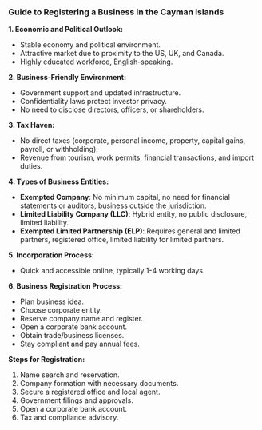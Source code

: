 ### Guide to Registering a Business in the Cayman Islands

**1. Economic and Political Outlook:**

- Stable economy and political environment.
- Attractive market due to proximity to the US, UK, and Canada.
- Highly educated workforce, English-speaking.

**2. Business-Friendly Environment:**

- Government support and updated infrastructure.
- Confidentiality laws protect investor privacy.
- No need to disclose directors, officers, or shareholders.

**3. Tax Haven:**

- No direct taxes (corporate, personal income, property, capital gains, payroll, or withholding).
- Revenue from tourism, work permits, financial transactions, and import duties.

**4. Types of Business Entities:**

- **Exempted Company**: No minimum capital, no need for financial statements or auditors, business outside the jurisdiction.
- **Limited Liability Company (LLC)**: Hybrid entity, no public disclosure, limited liability.
- **Exempted Limited Partnership (ELP)**: Requires general and limited partners, registered office, limited liability for limited partners.

**5. Incorporation Process:**

- Quick and accessible online, typically 1-4 working days.

**6. Business Registration Process:**

- Plan business idea.
- Choose corporate entity.
- Reserve company name and register.
- Open a corporate bank account.
- Obtain trade/business licenses.
- Stay compliant and pay annual fees.

**Steps for Registration:**

1. Name search and reservation.
2. Company formation with necessary documents.
3. Secure a registered office and local agent.
4. Government filings and approvals.
5. Open a corporate bank account.
6. Tax and compliance advisory.